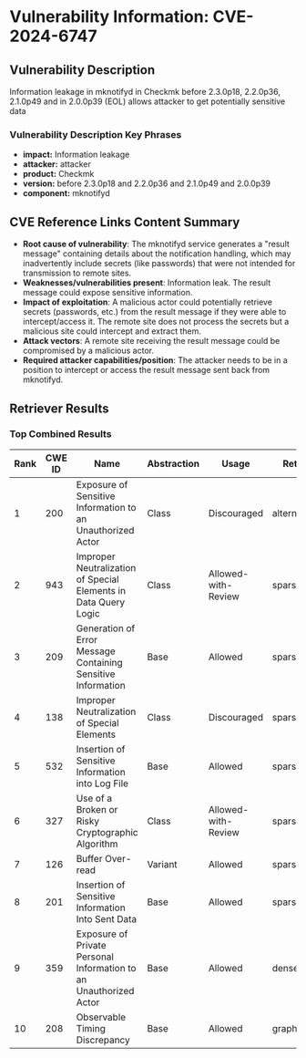 # Vulnerability Information: CVE-2024-6747

## Vulnerability Description
Information leakage in mknotifyd in Checkmk before 2.3.0p18, 2.2.0p36, 2.1.0p49 and in 2.0.0p39 (EOL) allows attacker to get potentially sensitive data

### Vulnerability Description Key Phrases
- **impact:** Information leakage
- **attacker:** attacker
- **product:** Checkmk
- **version:** before 2.3.0p18 and 2.2.0p36 and 2.1.0p49 and 2.0.0p39
- **component:** mknotifyd

## CVE Reference Links Content Summary
- **Root cause of vulnerability**: The mknotifyd service generates a "result message" containing details about the notification handling, which may inadvertently include secrets (like passwords) that were not intended for transmission to remote sites.
- **Weaknesses/vulnerabilities present**: Information leak. The result message could expose sensitive information.
- **Impact of exploitation**: A malicious actor could potentially retrieve secrets (passwords, etc.) from the result message if they were able to intercept/access it. The remote site does not process the secrets but a malicious site could intercept and extract them.
- **Attack vectors**: A remote site receiving the result message could be compromised by a malicious actor.
- **Required attacker capabilities/position**: The attacker needs to be in a position to intercept or access the result message sent back from mknotifyd.

## Retriever Results

### Top Combined Results

| Rank | CWE ID | Name | Abstraction | Usage  | Retrievers | Individual Scores |
|------|--------|------|-------------|-------|------------|-------------------|
| 1 | 200 | Exposure of Sensitive Information to an Unauthorized Actor | Class | Discouraged | alternate_terms | 0.800 |
| 2 | 943 | Improper Neutralization of Special Elements in Data Query Logic | Class | Allowed-with-Review | sparse | 0.048 |
| 3 | 209 | Generation of Error Message Containing Sensitive Information | Base | Allowed | sparse | 0.040 |
| 4 | 138 | Improper Neutralization of Special Elements | Class | Discouraged | sparse | 0.040 |
| 5 | 532 | Insertion of Sensitive Information into Log File | Base | Allowed | sparse | 0.038 |
| 6 | 327 | Use of a Broken or Risky Cryptographic Algorithm | Class | Allowed-with-Review | sparse | 0.037 |
| 7 | 126 | Buffer Over-read | Variant | Allowed | sparse | 0.037 |
| 8 | 201 | Insertion of Sensitive Information Into Sent Data | Base | Allowed | sparse | 0.037 |
| 9 | 359 | Exposure of Private Personal Information to an Unauthorized Actor | Base | Allowed | dense | 0.535 |
| 10 | 208 | Observable Timing Discrepancy | Base | Allowed | graph | 0.003 |

